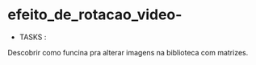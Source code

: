 # efeito_de_rotacao_video-

- TASKS :

Descobrir como funcina pra alterar imagens na biblioteca com matrizes.
